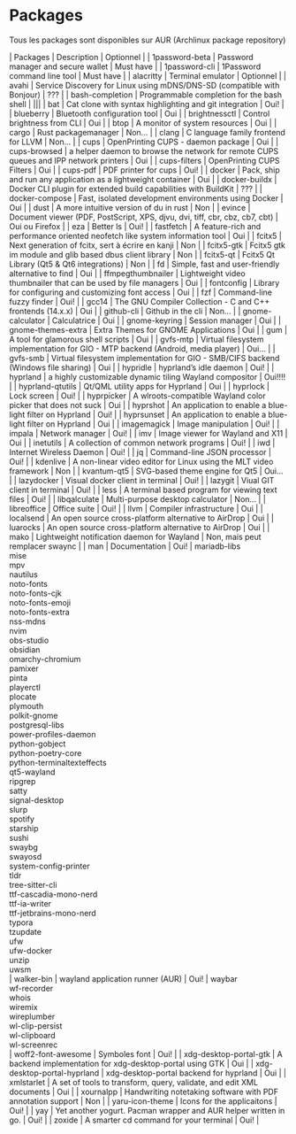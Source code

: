 # Packages

Tous les packages sont disponibles sur AUR (Archlinux package repository)

| Packages | Description | Optionnel |
| 1password-beta | Password manager and secure wallet | Must have |
| 1password-cli | 1Password command line tool | Must have |
| alacritty | Terminal emulator | Optionnel |
| avahi | Service Discovery for Linux using mDNS/DNS-SD (compatible with Bonjour) | ??? |
| bash-completion | Programmable completion for the bash shell | |||
| bat | Cat clone with syntax highlighting and git integration | Oui! |
| blueberry | Bluetooth configuration tool | Oui |
| brightnessctl | Control brightness from CLI | Oui |
| btop | A monitor of system resources | Oui |
| cargo | Rust packagemanager | Non... |
| clang | C language family frontend for LLVM | Non... |
| cups | OpenPrinting CUPS - daemon package | Oui |
| cups-browsed | a helper daemon to browse the network for remote CUPS queues and IPP network printers | Oui |
| cups-filters | OpenPrinting CUPS Filters | Oui |
| cups-pdf | PDF printer for cups | Oui! |
| docker | Pack, ship and run any application as a lightweight container | Oui |
| docker-buildx | Docker CLI plugin for extended build capabilities with BuildKit | ??? |
| docker-compose | Fast, isolated development environments using Docker | Oui |
| dust | A more intuitive version of du in rust | Non |
| evince | Document viewer (PDF, PostScript, XPS, djvu, dvi, tiff, cbr, cbz, cb7, cbt) | Oui ou Firefox |
| eza | Better ls | Oui! |
| fastfetch | A feature-rich and performance oriented neofetch like system information tool | Oui |
| fcitx5 | Next generation of fcitx, sert à écrire en kanji | Non |
| fcitx5-gtk | Fcitx5 gtk im module and glib based dbus client library | Non |
| fcitx5-qt | Fcitx5 Qt Library (Qt5 & Qt6 integrations) | Non |
| fd | Simple, fast and user-friendly alternative to find | Oui |
| ffmpegthumbnailer | Lightweight video thumbnailer that can be used by file managers | Oui |
| fontconfig | Library for configuring and customizing font access | Oui |
| fzf | Command-line fuzzy finder | Oui! |
| gcc14 | The GNU Compiler Collection - C and C++ frontends (14.x.x) | Oui |
| github-cli | Github in the cli | Non... |
| gnome-calculator | Calculatrice | Oui |
| gnome-keyring | Session manager | Oui |
| gnome-themes-extra | Extra Themes for GNOME Applications | Oui |
| gum | A tool for glamorous shell scripts | Oui |
| gvfs-mtp | Virtual filesystem implementation for GIO - MTP backend (Android, media player) | Oui... |
| gvfs-smb | Virtual filesystem implementation for GIO - SMB/CIFS backend (Windows file sharing) | Oui |
| hypridle | hyprland’s idle daemon | Oui! |
| hyprland | a highly customizable dynamic tiling Wayland compositor | Oui!!!! |
| hyprland-qtutils | Qt/QML utility apps for Hyprland | Oui |
| hyprlock | Lock screen | Oui! |
| hyprpicker | A wlroots-compatible Wayland color picker that does not suck | Oui |
| hyprshot | An application to enable a blue-light filter on Hyprland | Oui! |
| hyprsunset | An application to enable a blue-light filter on Hyprland | Oui |
| imagemagick | Image manipulation | Oui! |
| impala | Network manager | Oui! |
| imv | Image viewer for Wayland and X11 | Oui |
| inetutils | A collection of common network programs | Oui! |
| iwd | Internet Wireless Daemon | Oui! |
| jq | Command-line JSON processor | Oui! |
| kdenlive | A non-linear video editor for Linux using the MLT video framework | Non |
| kvantum-qt5 | SVG-based theme engine for Qt5 | Oui... |
| lazydocker | Visual docker client in terminal | Oui! |
| lazygit | Viual GIT client in terminal | Oui! |
| less | A terminal based program for viewing text files | Oui! |
| libqalculate | Multi-purpose desktop calculator | Non... |
| libreoffice | Office suite | Oui! |
| llvm | Compiler infrastructure | Oui |
| localsend | An open source cross-platform alternative to AirDrop | Oui |
| luarocks | An open source cross-platform alternative to AirDrop | Oui |
| mako | Lightweight notification daemon for Wayland | Non, mais peut remplacer swaync |
| man | Documentation | Oui! |
  mariadb-libs \
  mise \
  mpv \
  nautilus \
  noto-fonts \
  noto-fonts-cjk \
  noto-fonts-emoji \
  noto-fonts-extra \
  nss-mdns \
  nvim \
  obs-studio \
  obsidian \
  omarchy-chromium \
  pamixer \
  pinta \
  playerctl \
  plocate \
  plymouth \
  polkit-gnome \
  postgresql-libs \
  power-profiles-daemon \
  python-gobject \
  python-poetry-core \
  python-terminaltexteffects \
  qt5-wayland \
  ripgrep \
  satty \
  signal-desktop \
  slurp \
  spotify \
  starship \
  sushi \
  swaybg \
  swayosd \
  system-config-printer \
  tldr \
  tree-sitter-cli \
  ttf-cascadia-mono-nerd \
  ttf-ia-writer \
  ttf-jetbrains-mono-nerd \
  typora \
  tzupdate \
  ufw \
  ufw-docker \
  unzip \
  uwsm \
| walker-bin | wayland application runner (AUR) | Oui! |
  waybar \
  wf-recorder \
  whois \
  wiremix \
  wireplumber \
  wl-clip-persist \
  wl-clipboard \
  wl-screenrec \
| woff2-font-awesome | Symboles font | Oui! |
| xdg-desktop-portal-gtk | A backend implementation for xdg-desktop-portal using GTK | Oui |
| xdg-desktop-portal-hyprland | xdg-desktop-portal backend for hyprland | Oui |
| xmlstarlet | A set of tools to transform, query, validate, and edit XML documents | Oui |
| xournalpp | Handwriting notetaking software with PDF annotation support | Non |
| yaru-icon-theme | Icons for the applicaitons | Oui! |
| yay | Yet another yogurt. Pacman wrapper and AUR helper written in go. | Oui! |
| zoxide | A smarter cd command for your terminal | Oui! |
